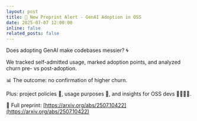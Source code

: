 ```yaml
---
layout: post
title: 🚀 New Preprint Alert - GenAI Adoption in OSS
date: 2025-07-07 12:00:00
inline: false
related_posts: false
---
```


Does adopting GenAI make codebases messier? 🌀

We tracked self-admitted usage, marked adoption points, and analyzed churn pre- vs post-adoption.

📊 The outcome: no confirmation of higher churn.

Plus: project policies 📝, usage purposes 🎯, and insights for OSS devs 👩‍💻👨‍💻.

📄 Full preprint: [https://arxiv.org/abs/2507.10422](https://arxiv.org/abs/2507.10422)
